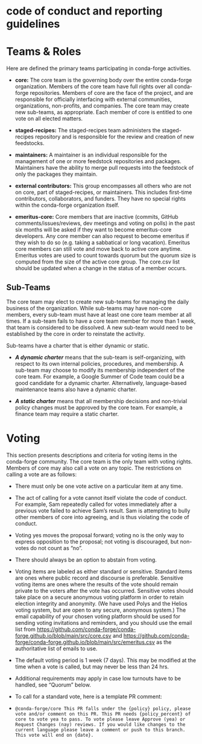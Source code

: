 # code of conduct and reporting guidelines
# Teams & Roles
Here are defined the primary teams participating in conda-forge activities.
- **core:** The core team is the governing body over the entire conda-forge organization. Members of the core team have full rights over all conda-forge repositories. Members of core are the face of the project, and are responsible for officially interfacing with external communities, organizations, non-profits, and companies. The core team may create new sub-teams, as appropriate. Each member of core is entitled to one vote on all elected matters.

- **staged-recipes:** The staged-recipes team administers the staged-recipes repository and is responsible for the review and creation of new feedstocks.

- **maintainers:** A maintainer is an individual responsible for the management of one or more feedstock repositories and packages. Maintainers have the ability to merge pull requests into the feedstock of only the packages they maintain.

- **external contributors:** This group encompasses all others who are not on core, part of staged-recipes, or maintainers. This includes first-time contributors, collaborators, and funders. They have no special rights within the conda-forge organization itself.

- **emeritus-core:** Core members that are inactive (commits, GitHub comments/issues/reviews, dev meetings and voting on polls) in the past six months will be asked if they want to become emeritus-core developers. Any core member can also request to become emeritus if they wish to do so (e.g. taking a sabbatical or long vacation). Emeritus core members can still vote and move back to active core anytime. Emeritus votes are used to count towards quorum but the quorum size is computed from the size of the active core group. The core.csv list should be updated when a change in the status of a member occurs.

## Sub-Teams
The core team may elect to create new sub-teams for managing the daily business of the organization. While sub-teams may have non-core members, every sub-team must have at least one core team member at all times. If a sub-team fails to have a core team member for more than 1 week, that team is considered to be dissolved. A new sub-team would need to be established by the core in order to reinstate the activity.

Sub-teams have a charter that is either dynamic or static.

- ***A dynamic charter*** means that the sub-team is self-organizing, with respect to its own internal policies, procedures, and membership. A sub-team may choose to modify its membership independent of the core team. For example, a Google Summer of Code team could be a good candidate for a dynamic charter. Alternatively, language-based maintenance teams also have a dynamic charter.

- ***A static charter*** means that all membership decisions and non-trivial policy changes must be approved by the core team. For example, a finance team may require a static charter.

# Voting

This section presents descriptions and criteria for voting items in the conda-forge community. The core team is the only team with voting rights. Members of core may also call a vote on any topic. The restrictions on calling a vote are as follows:

- There must only be one vote active on a particular item at any time.

- The act of calling for a vote cannot itself violate the code of conduct. For example, Sam repeatedly called for votes immediately after a previous vote failed to achieve Sam’s result. Sam is attempting to bully other members of core into agreeing, and is thus violating the code of conduct.

- Voting yes moves the proposal forward; voting no is the only way to express opposition to the proposal; not voting is discouraged, but non-votes do not count as “no”.

- There should always be an option to abstain from voting.

- Voting items are labeled as either standard or sensitive. Standard items are ones where public record and discourse is preferable. Sensitive voting items are ones where the results of the vote should remain private to the voters after the vote has occurred. Sensitive votes should take place on a secure anonymous voting platform in order to retain election integrity and anonymity. (We have used Polys and the Helios voting system, but are open to any secure, anonymous system.) The email capability of your chosen voting platform should be used for sending voting invitations and reminders, and you should use the email list from https://github.com/conda-forge/conda-forge.github.io/blob/main/src/core.csv and https://github.com/conda-forge/conda-forge.github.io/blob/main/src/emeritus.csv as the authoritative list of emails to use.

- The default voting period is 1 week (7 days). This may be modified at the time when a vote is called, but may never be less than 24 hrs.

- Additional requirements may apply in case low turnouts have to be handled, see “Quorum” below.

- To call for a standard vote, here is a template PR comment:

- `@conda-forge/core
This PR falls under the {policy} policy, please vote and/or comment on this PR.
This PR needs {policy_percent} of core to vote yea to pass.
To vote please leave Approve (yea) or Request Changes (nay) reviews.
If you would like changes to the current language please leave a comment or push to this branch.
This vote will end on {date}.`
